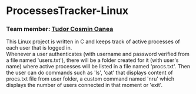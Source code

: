 # ProcessesTracker-Linux

### Team member: [Tudor Cosmin Oanea](https://github.com/TudorCosmin)  
This Linux project is written in C and keeps track of active processes of each user that is logged in.  
Whenever a user authenticates (with username and password verified from a file named 'users.txt'), there will be a folder created for it (with user's name) where active processes will be listed in a file named 'procs.txt'. 
Then the user can do commands such as 'ls', 'cat' that displays content of procs.txt file from user folder, a custom command named 'nru' which displays the number of users connected in that moment or 'exit'. 
